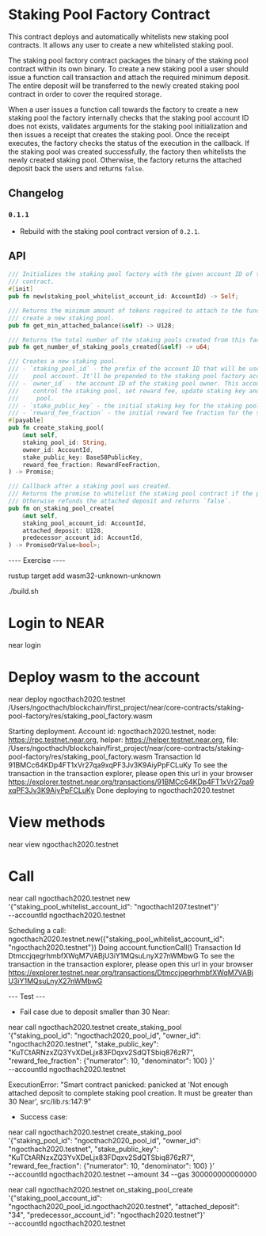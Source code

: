 # Staking Pool Factory Contract

This contract deploys and automatically whitelists new staking pool contracts.
It allows any user to create a new whitelisted staking pool.

The staking pool factory contract packages the binary of the staking pool contract within its own binary.
To create a new staking pool a user should issue a function call transaction and attach the required minimum deposit.
The entire deposit will be transferred to the newly created staking pool contract in order to cover the required storage.

When a user issues a function call towards the factory to create a new staking pool the factory internally checks that
the staking pool account ID does not exists, validates arguments for the staking pool initialization and then issues a
receipt that creates the staking pool. Once the receipt executes, the factory checks the status of the execution in the
callback. If the staking pool was created successfully, the factory then whitelists the newly created staking pool.
Otherwise, the factory returns the attached deposit back the users and returns `false`.

## Changelog

### `0.1.1`

- Rebuild with the staking pool contract version of `0.2.1`.

## API

```rust
/// Initializes the staking pool factory with the given account ID of the staking pool whitelist
/// contract.
#[init]
pub fn new(staking_pool_whitelist_account_id: AccountId) -> Self;

/// Returns the minimum amount of tokens required to attach to the function call to
/// create a new staking pool.
pub fn get_min_attached_balance(&self) -> U128;

/// Returns the total number of the staking pools created from this factory.
pub fn get_number_of_staking_pools_created(&self) -> u64;

/// Creates a new staking pool.
/// - `staking_pool_id` - the prefix of the account ID that will be used to create a new staking
///    pool account. It'll be prepended to the staking pool factory account ID separated by dot.
/// - `owner_id` - the account ID of the staking pool owner. This account will be able to
///    control the staking pool, set reward fee, update staking key and vote on behalf of the
///     pool.
/// - `stake_public_key` - the initial staking key for the staking pool.
/// - `reward_fee_fraction` - the initial reward fee fraction for the staking pool.
#[payable]
pub fn create_staking_pool(
    &mut self,
    staking_pool_id: String,
    owner_id: AccountId,
    stake_public_key: Base58PublicKey,
    reward_fee_fraction: RewardFeeFraction,
) -> Promise;

/// Callback after a staking pool was created.
/// Returns the promise to whitelist the staking pool contract if the pool creation succeeded.
/// Otherwise refunds the attached deposit and returns `false`.
pub fn on_staking_pool_create(
    &mut self,
    staking_pool_account_id: AccountId,
    attached_deposit: U128,
    predecessor_account_id: AccountId,
) -> PromiseOrValue<bool>;
```




---- Exercise ----


rustup target add wasm32-unknown-unknown

./build.sh


# Login to NEAR
near login

# Deploy wasm to the <accountId> account
near deploy ngocthach2020.testnet /Users/ngocthach/blockchain/first_project/near/core-contracts/staking-pool-factory/res/staking_pool_factory.wasm 

Starting deployment. Account id: ngocthach2020.testnet, node: https://rpc.testnet.near.org, helper: https://helper.testnet.near.org, file: /Users/ngocthach/blockchain/first_project/near/core-contracts/staking-pool-factory/res/staking_pool_factory.wasm
Transaction Id 91BMCc64KDp4FT1xVr27qa9xqPF3Jv3K9AiyPpFCLuKy
To see the transaction in the transaction explorer, please open this url in your browser
https://explorer.testnet.near.org/transactions/91BMCc64KDp4FT1xVr27qa9xqPF3Jv3K9AiyPpFCLuKy
Done deploying to ngocthach2020.testnet


# View methods
near view ngocthach2020.testnet <method-name>

# Call
near call ngocthach2020.testnet new \
'{"staking_pool_whitelist_account_id": "ngocthach1207.testnet"}' \
 --accountId ngocthach2020.testnet


Scheduling a call: ngocthach2020.testnet.new({"staking_pool_whitelist_account_id": "ngocthach2020.testnet"})
Doing account.functionCall()
Transaction Id DtmccjqegrhmbfXWqM7VABjU3iY1MQsuLnyX27nWMbwG
To see the transaction in the transaction explorer, please open this url in your browser
https://explorer.testnet.near.org/transactions/DtmccjqegrhmbfXWqM7VABjU3iY1MQsuLnyX27nWMbwG


--- Test ---
+ Fail case due to deposit smaller than 30 Near:

near call ngocthach2020.testnet create_staking_pool \
'{"staking_pool_id": "ngocthach2020_pool_id", "owner_id": "ngocthach2020.testnet", "stake_public_key": "KuTCtARNzxZQ3YvXDeLjx83FDqxv2SdQTSbiq876zR7", "reward_fee_fraction": {"numerator": 10, "denominator": 100} }' \
 --accountId ngocthach2020.testnet

 ExecutionError: "Smart contract panicked: panicked at 'Not enough attached deposit to complete staking pool creation. It must be greater than 30 Near', src/lib.rs:147:9"


 + Success case: 


near call ngocthach2020.testnet create_staking_pool \
'{"staking_pool_id": "ngocthach2020_pool_id", "owner_id": "ngocthach2020.testnet", "stake_public_key": "KuTCtARNzxZQ3YvXDeLjx83FDqxv2SdQTSbiq876zR7", "reward_fee_fraction": {"numerator": 10, "denominator": 100} }' \
 --accountId ngocthach2020.testnet --amount 34 --gas 300000000000000


near call ngocthach2020.testnet on_staking_pool_create \
'{"staking_pool_account_id": "ngocthach2020_pool_id.ngocthach2020.testnet", "attached_deposit": "34", "predecessor_account_id": "ngocthach2020.testnet"}' \
 --accountId ngocthach2020.testnet